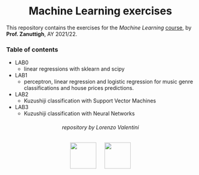 <h1 align="center">Machine Learning exercises</h1>

This repository contains the exercises for the *Machine Learning* [course](https://didattica.unipd.it/off/2021/LM/SC/SC2443/000ZZ/SCP8082660/N0), by **Prof. Zanuttigh**, AY 2021/22.


### Table of contents

- LAB0
    - linear regressions with sklearn and scipy
- LAB1
    - perceptron, linear regression and logistic regression for music genre classifications and house prices predictions.
- LAB2
    - Kuzushiji classification with Support Vector Machines
- LAB3
    - Kuzushiji classification with Neural Networks

<h6 align="center">repository by Lorenzo Valentini</h6>

<p align="center">
  <img src="https://user-images.githubusercontent.com/62724611/166108149-7629a341-bbca-4a3e-8195-67f469a0cc08.png" alt="" height="70"/>
  &emsp;
  <img src="https://user-images.githubusercontent.com/62724611/166108076-98afe0b7-802c-4970-a2d5-bbb997da759c.png" alt="" height="70"/>
</p>
